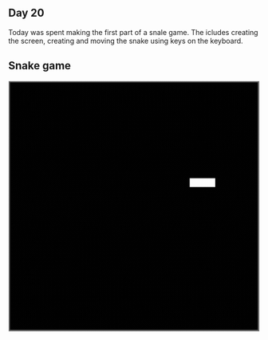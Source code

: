 ## Day 20

Today was spent making the first part of a snale game. The icludes creating the screen, creating and moving the snake using keys on the keyboard.

## Snake game

![snake game](snake.gif)